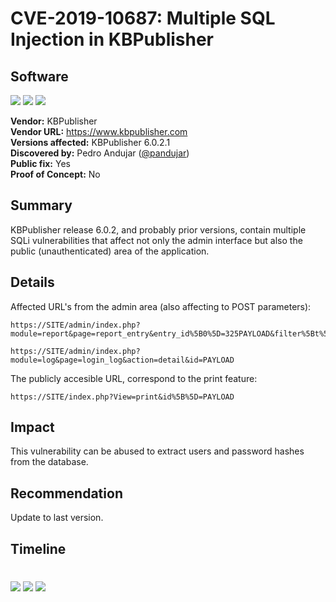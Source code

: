 # CVE-2019-10687: Multiple SQL Injection in KBPublisher
## Software
[![](https://img.shields.io/badge/Attack%20Vector-Remote-red?style=flat-square)]() [![](https://img.shields.io/badge/Privileges%20Required-None-red?style=flat-square)]() [![](https://img.shields.io/badge/User%20Interaction-No-red?style=flat-square)]()

__Vendor:__ KBPublisher<br>
__Vendor URL:__ https://www.kbpublisher.com<br>
__Versions affected:__ KBPublisher 6.0.2.1<br>
__Discovered by:__ Pedro Andujar ([@pandujar](https://twitter.com/pandujar))<br>
__Public fix:__ Yes<br>
__Proof of Concept:__ No<br>


## Summary
KBPublisher release 6.0.2, and probably prior versions, contain multiple SQLi vulnerabilities that affect not only the admin interface but also the public (unauthenticated)
area of the application.

## Details

Affected URL's from the admin area (also affecting to POST parameters):

```
https://SITE/admin/index.php?module=report&page=report_entry&entry_id%5B0%5D=325PAYLOAD&filter%5Bt%5D=1&ajax=1 
```

```
https://SITE/admin/index.php?module=log&page=login_log&action=detail&id=PAYLOAD
```

The publicly accesible URL, correspond to the print feature:

```
https://SITE/index.php?View=print&id%5B%5D=PAYLOAD
```

## Impact
This vulnerability can be abused to extract users and password hashes from the database. 

## Recommendation
Update to last version.

## Timeline

#

[![](https://img.shields.io/badge/www-blackarrow.net-E5A505?style=flat-square)](https://www.blackarrow.net) [![](https://img.shields.io/badge/twitter-@BlackArrowSec-00aced?style=flat-square&logo=twitter&logoColor=white)](https://twitter.com/BlackArrowSec) [![](https://img.shields.io/badge/linkedin-@BlackArrowSec-0084b4?style=flat-square&logo=linkedin&logoColor=white)](https://www.linkedin.com/company/blackarrowsec/)
